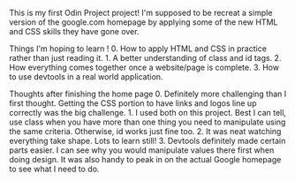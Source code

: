 This is my first Odin Project project! I'm supposed to be recreat a simple version of the google.com homepage by applying some of the new HTML and CSS skills they have gone over. 

Things I'm hoping to learn !
    0. How to apply HTML and CSS in practice rather than just reading it. 
    1. A better understanding of class and id tags. 
    2. How everything comes together once a website/page is complete.
    3. How to use devtools in a real world application. 


Thoughts after finishing the home page
    0. Definitely more challenging than I first thought. Getting the CSS        portion to have links and logos line up correctly was the big           challenge.
    1. I used both on this project. Best I can tell, use class when you have    more than one thing you need to manipulate using the same criteria.     Otherwise, id works just fine too. 
    2. It was neat watching everything take shape. Lots to learn still!
    3. Devtools definitely made certain parts easier. I can see why you         would manipulate values there first when doing design. It was also       handy to peak in on the actual Google homepage to see what I need to     do. 